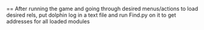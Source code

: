 ==
After running the game and going through desired menus/actions to load desired rels, put dolphin log in a text file and run Find.py on it to get addresses for all loaded modules
